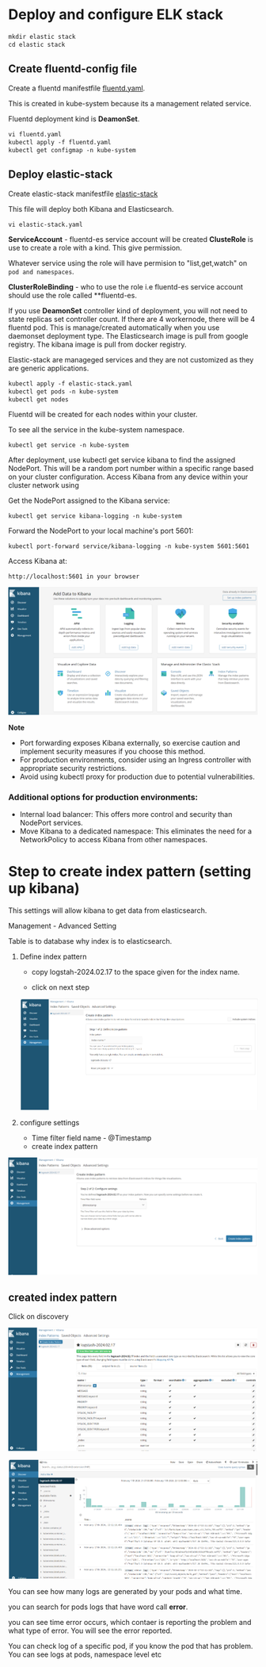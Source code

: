 # Deploy  and configure ELK stack

```
mkdir elastic stack
cd elastic stack

```
## Create fluentd-config file

Create a fluentd manifestfile [fluentd.yaml](../project62/fluentd.yaml).

This is created in kube-system because its a management related service.

Fluentd deployment kind is **DeamonSet**.

```
vi fluentd.yaml
kubectl apply -f fluentd.yaml
kubectl get configmap -n kube-system
```

## Deploy elastic-stack

Create  elastic-stack manifestfile [elastic-stack](../project62/elastic-stack.yaml)

This file will deploy both Kibana and Elasticsearch.

```
vi elastic-stack.yaml

```
**ServiceAccount** - fluentd-es service account will be created
**ClusteRole** is use to create a role with a kind. This give permission.

Whatever service using the role will have permision to "list,get,watch" on `pod and namespaces`.

**ClusterRoleBinding** - who to use the role i.e fluentd-es service account should use the role called **fluentd-es.

If you use **DeamonSet** controller kind of deployment, you will not need to state replicas set controller count. If there are 4 workernode, there will be 4 fluentd pod. This is manage/created automatically when you use daemonset deployment type.
The Elasticsearch image is pull from google registry.
The kibana image is pull from docker registry.


Elastic-stack are manageged services and they are not customized as they are generic applications.

```
kubectl apply -f elastic-stack.yaml
kubectl get pods -n kube-system
kubectl get nodes
```
Fluentd will be created for each nodes within your cluster.

To see all the service in the kube-system namespace.
```
kubectl get service -n kube-system
```

After deployment, use kubectl get service kibana to find the assigned NodePort. This will be a random port number within a specific range based on your cluster configuration.
Access Kibana from any device within your cluster network using 

Get the NodePort assigned to the Kibana service:

```
kubectl get service kibana-logging -n kube-system
```
Forward the NodePort to your local machine's port 5601:

```
kubectl port-forward service/kibana-logging -n kube-system 5601:5601
```
Access Kibana at:

```
http://localhost:5601 in your browser
```
![kibana-dashboard](../project62/images/kibana-dashboard.png)

**Note**

* Port forwarding exposes Kibana externally, so exercise caution and implement security measures if you choose this method.
* For production environments, consider using an Ingress controller with appropriate security restrictions.
* Avoid using kubectl proxy for production due to potential vulnerabilities.

### Additional options for production environments:

* Internal load balancer: This offers more control and security than NodePort services.
* Move Kibana to a dedicated namespace: This eliminates the need for a NetworkPolicy to access Kibana from other namespaces.


# Step to create index pattern (setting up kibana)

This settings will allow kibana to get data from elasticsearch.

Management - Advanced Setting

Table is to database why index is to elasticsearch.

1. Define index pattern
    
   -  copy logstah-2024.02.17 to the space given for the index name.

   -  click on next step

   ![index-pattern](../project62/images/define-index-pattern.png)

2. configure settings
    - Time filter field name - @Timestamp
    - create index pattern

![configure-setting](../project62/images/configure-setting.png)

## created index pattern

Click on discovery

![logstash](../project62/images/logstash.png)

![logs-pods](../project62/images/pods-logs.png)

You can see how many logs are generated by your pods and what time.

you can search for pods logs that have word call **error**.

you can see time error occurs, which contaer is reporting the problem and what type of error.
You will see the error reported.

You can check log of a specific pod, if you know the pod that has problem.
You can see logs at pods, namespace level etc